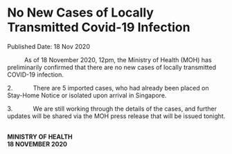 <html>
    <meta http-equiv="Content-Type" content="text/html; charset=utf-8"/>
    <meta charset="utf-8"/>
    <title>No New Cases of Locally Transmitted Covid-19 Infection</title>
    <body><h1>No New Cases of Locally Transmitted Covid-19 Infection</h1>
    <p>Published Date: 18 Nov 2020</p> <p>&nbsp;&nbsp;&nbsp;&nbsp;&nbsp;&nbsp;&nbsp;&nbsp;&nbsp; As of 18 November 2020, 12pm, the Ministry of Health (MOH) has preliminarily confirmed that there are no new cases of locally transmitted COVID-19 infection.&nbsp; </p><p>2.&nbsp;&nbsp;&nbsp;&nbsp;&nbsp;&nbsp;&nbsp;&nbsp;&nbsp;&nbsp;&nbsp; There are 5 imported cases, who had already been placed on Stay-Home Notice or isolated upon arrival in Singapore. </p><p>3.&nbsp;&nbsp;&nbsp;&nbsp;&nbsp;&nbsp;&nbsp;&nbsp;&nbsp;&nbsp;&nbsp; We are still working through the details of the cases, and further updates will be shared via the MOH press release that will be issued tonight. </p><p style="text-align: justify;"><br><strong>MINISTRY OF HEALTH<br>18 NOVEMBER 2020</strong><br></p><div><br></div></body>
</html>